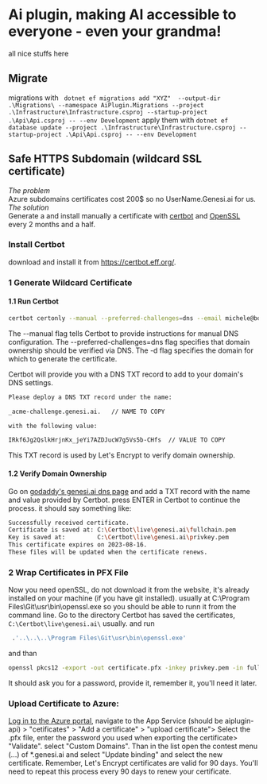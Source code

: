 ﻿# Ai plugin, making AI accessible to everyone - even your grandma!

all nice stuffs here

## Migrate
migrations with 
`
dotnet ef migrations add "XYZ"  --output-dir .\Migrations\ --namespace AiPlugin.Migrations --project .\Infrastructure\Infrastructure.csproj --startup-project .\Api\Api.csproj -- --env Development`
apply them with 
`
dotnet ef database update --project .\Infrastructure\Infrastructure.csproj --startup-project .\Api\Api.csproj -- --env Development 
`

## Safe HTTPS Subdomain (wildcard SSL certificate)
*The problem*   
Azure subdomains certificates cost 200$ so no UserName.Genesi.ai for us.   
*The solution*  
Generate a and install manually a certificate with [certbot](https://certbot.eff.org) and [OpenSSL](https://www.openssl.org/) every 2 months and a half.
### Install Certbot
download and install it from https://certbot.eff.org/.

### 1 Generate Wildcard Certificate
#### 1.1 Run Certbot

``` bash
certbot certonly --manual --preferred-challenges=dns --email michele@bortot.dev --server https://acme-v02.api.letsencrypt.org/directory --agree-tos -d *.genesi.ai 
```
The --manual flag tells Certbot to provide instructions for manual DNS configuration. The --preferred-challenges=dns flag specifies that domain ownership should be verified via DNS. The -d flag specifies the domain for which to generate the certificate.

Certbot will provide you with a DNS TXT record to add to your domain's DNS settings. 
``` bash
Please deploy a DNS TXT record under the name:

_acme-challenge.genesi.ai.   // NAME TO COPY

with the following value:

IRkf6Jg2QslkHrjnKx_jeYi7AZDJucW7g5Vs5b-CHfs  // VALUE TO COPY
```
This TXT record is used by Let's Encrypt to verify domain ownership. 
#### 1.2 Verify Domain Ownership
Go on [godaddy's genesi.ai dns page](https://dcc.godaddy.com/manage/genesi.ai/dns) and add a TXT record with the name and value provided by Certbot.
press ENTER in Certbot to continue the process.
it should say something like:

``` bash
Successfully received certificate.
Certificate is saved at: C:\Certbot\live\genesi.ai\fullchain.pem
Key is saved at:         C:\Certbot\live\genesi.ai\privkey.pem
This certificate expires on 2023-08-16.
These files will be updated when the certificate renews.
```

### 2 Wrap Certificates in PFX File
Now you need openSSL, do not download it from the website, it's already installed on your machine (if you have git installed). usually at C:\Program Files\Git\usr\bin\openssl.exe so you should be able to runn it from the command line.
Go to the directory Certbot has saved the certificates, `C:\Certbot\live\genesi.ai\` usually.
and run 
``` bash
 .'..\..\..\Program Files\Git\usr\bin\openssl.exe'
```
and than
``` bash
openssl pkcs12 -export -out certificate.pfx -inkey privkey.pem -in fullchain.pem
```
It should ask you for a password, provide it, remember it, you'll need it later.

### Upload Certificate to Azure:
[Log in to the Azure portal](https://portal.azure.com/), navigate to the App Service (should be aiplugin-api) > "cetificates" > "Add a certificate" > "upload certificate"> 
Select the .pfx file, enter the password you used when exporting the certificate> "Validate".
select "Custom Domains". Than in the list open the contest menu (...) of *.genesi.ai and select "Update binding" and select the new certificate.
Remember, Let's Encrypt certificates are valid for 90 days. You'll need to repeat this process every 90 days to renew your certificate.
